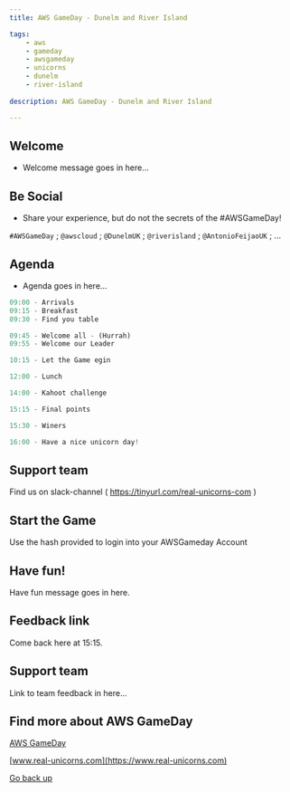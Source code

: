 ```yaml
---
title: AWS GameDay - Dunelm and River Island

tags:
    - aws
    - gameday
    - awsgameday
    - unicorns
    - dunelm
    - river-island
    
description: AWS GameDay - Dunelm and River Island

---
```


## Welcome

- Welcome message goes in here...

## Be Social

- Share your experience, but do not the secrets of the #AWSGameDay!

`#AWSGameDay` ; `@awscloud` ; `@DunelmUK` ; `@riverisland` ; `@AntonioFeijaoUK` ; ... 

## Agenda

- Agenda goes in here...

```javascript
09:00 - Arrivals
09:15 - Breakfast
09:30 - Find you table

09:45 - Welcome all - (Hurrah)
09:55 - Welcome our Leader

10:15 - Let the Game egin

12:00 - Lunch

14:00 - Kahoot challenge

15:15 - Final points

15:30 - Winers

16:00 - Have a nice unicorn day!
```

## Support team

Find us on slack-channel ( https://tinyurl.com/real-unicorns-com )

## Start the Game

Use the hash provided to login into your AWSGameday Account

## Have fun!

Have fun message goes in here.

## Feedback link

Come back here at 15:15.

## Support team

Link to team feedback in here...

## Find more about AWS GameDay

[AWS GameDay](https://aws.amazon.com/gameday/)

[www.real-unicorns.com](https://www.real-unicorns.com)

[Go back up](#Welcome)


